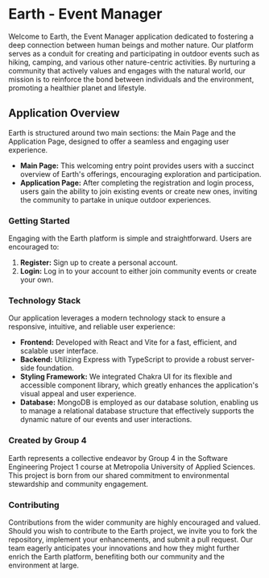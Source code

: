 # Earth - Event Manager

Welcome to Earth, the Event Manager application dedicated to fostering a deep connection between human beings and mother nature. Our platform serves as a conduit for creating and participating in outdoor events such as hiking, camping, and various other nature-centric activities. By nurturing a community that actively values and engages with the natural world, our mission is to reinforce the bond between individuals and the environment, promoting a healthier planet and lifestyle.

## Application Overview

Earth is structured around two main sections: the Main Page and the Application Page, designed to offer a seamless and engaging user experience.

- **Main Page:** This welcoming entry point provides users with a succinct overview of Earth's offerings, encouraging exploration and participation.
- **Application Page:** After completing the registration and login process, users gain the ability to join existing events or create new ones, inviting the community to partake in unique outdoor experiences.

### Getting Started

Engaging with the Earth platform is simple and straightforward. Users are encouraged to:

1. **Register:** Sign up to create a personal account.
2. **Login:** Log in to your account to either join community events or create your own.

### Technology Stack

Our application leverages a modern technology stack to ensure a responsive, intuitive, and reliable user experience:

- **Frontend:** Developed with React and Vite for a fast, efficient, and scalable user interface.
- **Backend:** Utilizing Express with TypeScript to provide a robust server-side foundation.
- **Styling Framework:** We integrated Chakra UI for its flexible and accessible component library, which greatly enhances the application's visual appeal and user experience.
- **Database:** MongoDB is employed as our database solution, enabling us to manage a relational database structure that effectively supports the dynamic nature of our events and user interactions.

### Created by Group 4

Earth represents a collective endeavor by Group 4 in the Software Engineering Project 1 course at Metropolia University of Applied Sciences. This project is born from our shared commitment to environmental stewardship and community engagement.

### Contributing

Contributions from the wider community are highly encouraged and valued. Should you wish to contribute to the Earth project, we invite you to fork the repository, implement your enhancements, and submit a pull request. Our team eagerly anticipates your innovations and how they might further enrich the Earth platform, benefiting both our community and the environment at large.
